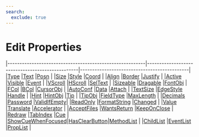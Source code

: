 ```yaml
---
search:
  exclude: true
---
```


<h1 class="heading"><span class="name">Edit Properties</span></h1>

|---------------------------------------------------------|-------------------------------------------------|---------------------------------------------|
|[Type](../properties/type.md)                            |[Text](../properties/text.md)                    |[Posn](../properties/posn.md)                |
|[Size](../properties/size.md)                            |[Style](../properties/style.md)                  |[Coord](../properties/coord.md)              |
|[Align](../properties/align.md)                          |[Border](../properties/border.md)                |[Justify](../properties/justify.md)          |
|[Active](../properties/active.md)                        |[Visible](../properties/visible.md)              |[Event](../properties/event.md)              |
|[VScroll](../properties/vscroll.md)                      |[HScroll](../properties/hscroll.md)              |[SelText](../properties/seltext.md)          |
|[Sizeable](../properties/sizeable.md)                    |[Dragable](../properties/dragable.md)            |[FontObj](../properties/fontobj.md)          |
|[FCol](../properties/fcol.md)                            |[BCol](../properties/bcol.md)                    |[CursorObj](../properties/cursorobj.md)      |
|[AutoConf](../properties/autoconf.md)                    |[Data](../properties/data.md)                    |[Attach](../properties/attach.md)            |
|[TextSize](../properties/textsize.md)                    |[EdgeStyle](../properties/edgestyle.md)          |[Handle](../properties/handle.md)            |
|[Hint](../properties/hint.md)                            |[HintObj](../properties/hintobj.md)              |[Tip](../properties/tip.md)                  |
|[TipObj](../properties/tipobj.md)                        |[FieldType](../properties/fieldtype.md)          |[MaxLength](../properties/maxlength.md)      |
|[Decimals](../properties/decimals.md)                    |[Password](../properties/password.md)            |[ValidIfEmpty](../properties/validifempty.md)|
|[ReadOnly](../properties/readonly.md)                    |[FormatString](../properties/formatstring.md)    |[Changed](../properties/changed.md)          |
|[Value](../properties/value.md)                          |[Translate](../properties/translate.md)          |[Accelerator](../properties/accelerator.md)  |
|[AcceptFiles](../properties/acceptfiles.md)              |[WantsReturn](../properties/wantsreturn.md)      |[KeepOnClose](../properties/keeponclose.md)  |
|[Redraw](../properties/redraw.md)                        |[TabIndex](../properties/tabindex.md)            |[Cue](../properties/cue.md)                  |
|[ShowCueWhenFocused](../properties/showcuewhenfocused.md)|[HasClearButton](../properties/hasclearbutton.md)|[MethodList](../properties/methodlist.md)    |
|[ChildList](../properties/childlist.md)                  |[EventList](../properties/eventlist.md)          |[PropList](../properties/proplist.md)        |
